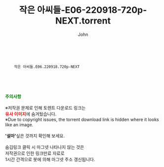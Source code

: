 ﻿---
layout: post
title:  "    작은 아씨들-E06-220918-720p-NEXT.torrent"
author: John
categories: [ 드라마 ]
tags: [  ]
image:  
description: "    작은 아씨들-E06-220918-720p-NEXT torrent 정보 공유"
toc: true
toc_sticky: true
---

<br>

        작은 아씨들.E06.220918.720p-NEXT  
    
<br><br><br>
<p data-ke-size="size16"><b><span style="color: green;">주의사항</span></b><br /><br />※저작권 문제로 인해 토렌트 다운로드 링크는<br /><b><span style="color: red;">유사 이미지</span></b>에 숨겨뒀습니다.<br />※Due to copyright issues, the torrent download link is hidden where it looks like an image.<br /><br /><b>'설마'</b>싶은 것까지 확인해 보세요.<br /><br />숨김링크 클릭 시 마그넷 나타나지 않는 것은<br />저작권으로 인한 링크만료 자료로<br />1시간 간격으로 봇에 의해 마그넷 주소 갱신됩니다.</p>
